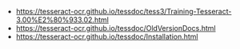 * https://tesseract-ocr.github.io/tessdoc/tess3/Training-Tesseract-3.00%E2%80%933.02.html
* https://tesseract-ocr.github.io/tessdoc/OldVersionDocs.html
* https://tesseract-ocr.github.io/tessdoc/Installation.html
